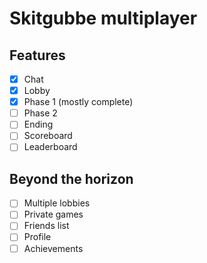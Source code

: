 # Skitgubbe multiplayer

## Features
- [x] Chat
- [x] Lobby
- [x] Phase 1 (mostly complete)
- [ ] Phase 2
- [ ] Ending
- [ ] Scoreboard
- [ ] Leaderboard

## Beyond the horizon
- [ ] Multiple lobbies
- [ ] Private games
- [ ] Friends list
- [ ] Profile
- [ ] Achievements
